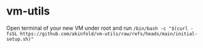 # vm-utils

Open terminal of your new VM under root and run
```/bin/bash -c "$(curl -fsSL https://github.com/akinfold/vm-utils/raw/refs/heads/main/initial-setup.sh)"```
